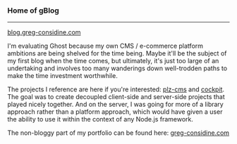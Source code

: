 ### Home of gBlog

- - -

[blog.greg-considine.com](https://blog.greg-considine.com)

I'm evaluating Ghost because my own CMS / e-commerce platform ambitions are being
shelved for the time being.  Maybe it'll be the subject of my first blog when the time
comes, but ultimately, it's just too large of an undertaking and involves too many wanderings 
down well-trodden paths to make the time investment worthwhile.

The projects I reference are here if you're interested: [plz-cms](https://github.com/gconsidine/plz-cms) and [cockpit](https://github.com/gconsidine/cockpit).  The goal was to create decoupled 
client-side and server-side projects that played nicely together.  And on the server, I was going 
for more of a library approach rather than a platform approach, which would have given a user 
the ability to use it within the context of any Node.js framework.

The non-bloggy part of my portfolio can be found here: [greg-considine.com](https://github.com/gconsidine/greg-considine.com)


